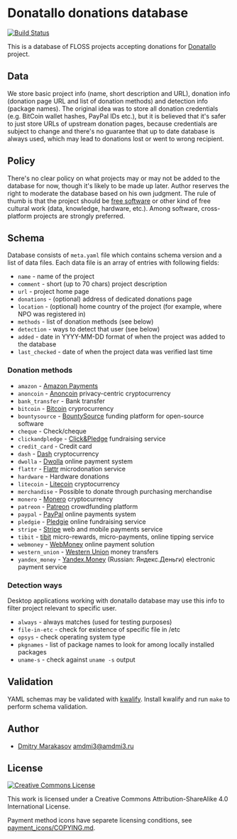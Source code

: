 # Donatallo donations database

[![Build Status](https://travis-ci.org/Donatallo/donatallo-database.svg?branch=master)](https://travis-ci.org/Donatallo/donatallo-database)

This is a database of FLOSS projects accepting donations for
[Donatallo](https://github.com/Donatallo) project.

## Data

We store basic project info (name, short description and URL),
donation info (donation page URL and list of donation methods) and
detection info (package names). The original idea was to store
all donation credentials (e.g. BitCoin wallet hashes, PayPal IDs
etc.), but it is believed that it's safer to just store URLs of
upstream donation pages, because credentials are subject to change
and there's no guarantee that up to date database is always used,
which may lead to donations lost or went to wrong recipient.

## Policy

There's no clear policy on what projects may or may not be added
to the database for now, though it's likely to be made up later.
Author reserves the right to moderate the database based on his
own judgment. The rule of thumb is that the project should be
[free software](https://en.wikipedia.org/wiki/Free_software) or
other kind of free cultural work (data, knowledge, hardware, etc.).
Among software, cross-platform projects are strongly preferred.

## Schema

Database consists of ```meta.yaml``` file which contains schema
version and a list of data files. Each data file is an array of
entries with following fields:

* ```name``` - name of the project
* ```comment``` - short (up to 70 chars) project description
* ```url``` - project home page
* ```donations``` - (optional) address of dedicated donations page
* ```location``` - (optional) home country of the project (for example, where NPO was registered in)
* ```methods``` - list of donation methods (see below)
* ```detection``` - ways to detect that user (see below)
* ```added``` - date in YYYY-MM-DD format of when the project was added to the database
* ```last_checked``` - date of when the project data was verified last time

### Donation methods

* ```amazon``` - [Amazon Payments](https://payments.amazon.com/)
* ```anoncoin``` - [Anoncoin](https://anoncoin.net/) privacy-centric cryptocurrency
* ```bank_transfer``` - Bank transfer
* ```bitcoin``` - [Bitcoin](https://bitcoin.org/) cryprocurrency
* ```bountysource``` - [BountySource](https://www.bountysource.com/) funding platform for open-source software
* ```cheque``` - Check/cheque
* ```clickandpledge``` - [Click&Pledge](https://clickandpledge.com/) fundraising service
* ```credit_card``` - Credit card
* ```dash``` - [Dash](https://dash.org/) cryptocurrency
* ```dwolla``` - [Dwolla](https://www.dwolla.com/) online payment system
* ```flattr``` - [Flattr](https://flattr.com/) microdonation service
* ```hardware``` - Hardware donations
* ```litecoin``` - [Litecoin](https://litecoin.org/) cryptocurrency
* ```merchandise``` - Possible to donate through purchasing merchandise
* ```monero``` - [Monero](https://getmonero.org/) cryptocurrency
* ```patreon``` - [Patreon](https://www.patreon.com/) crowdfunding platform
* ```paypal``` - [PayPal](https://www.paypal.com/) online payments system
* ```pledgie``` - [Pledgie](https://pledgie.com/) online fundraising service
* ```stripe``` - [Stripe](https://stripe.com/) web and mobile payments service
* ```tibit``` - [tibit](https://tibit.com/) micro-rewards, micro-payments, online tipping service
* ```webmoney``` - [WebMoney](http://www.wmtransfer.com/) online payment solution
* ```western_union``` - [Western Union](https://westernunion.com/) money transfers
* ```yandex_money``` - [Yandex.Money](https://money.yandex.ru/) (Russian: Яндекс.Деньги) electronic payment service

### Detection ways

Desktop applications working with donatallo database may use this
info to filter project relevant to specific user.

* ```always``` - always matches (used for testing purposes)
* ```file-in-etc``` - check for existence of specific file in /etc
* ```opsys``` - check operating system type
* ```pkgnames``` - list of package names to look for among locally installed packages
* ```uname-s``` - check against ```uname -s``` output

## Validation

YAML schemas may be validated with [kwalify](http://www.kuwata-lab.com/kwalify/).
Install kwalify and run ```make``` to perform schema validation.

## Author

* [Dmitry Marakasov](https://github.com/AMDmi3) <amdmi3@amdmi3.ru>

## License

[![Creative Commons License](https://i.creativecommons.org/l/by-sa/4.0/88x31.png)](http://creativecommons.org/licenses/by-sa/4.0/)

This work is licensed under a Creative Commons Attribution-ShareAlike 4.0 International License.

Payment method icons have separete licensing conditions, see [payment_icons/COPYING.md](payment_icons/COPYING.md).
